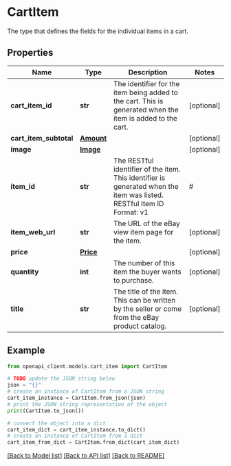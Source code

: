# CartItem

The type that defines the fields for the individual items in a cart.

## Properties

Name | Type | Description | Notes
------------ | ------------- | ------------- | -------------
**cart_item_id** | **str** | The identifier for the item being added to the cart. This is generated when the item is added to the cart. | [optional] 
**cart_item_subtotal** | [**Amount**](Amount.md) |  | [optional] 
**image** | [**Image**](Image.md) |  | [optional] 
**item_id** | **str** | The RESTful identifier of the item. This identifier is generated when the item was listed. RESTful Item ID Format: v1|#|# For example: v1|272394640372|0 v1|162846450672|461882996982 | [optional] 
**item_web_url** | **str** | The URL of the eBay view item page for the item. | [optional] 
**price** | [**Price**](Price.md) |  | [optional] 
**quantity** | **int** | The number of this item the buyer wants to purchase. | [optional] 
**title** | **str** | The title of the item. This can be written by the seller or come from the eBay product catalog. | [optional] 

## Example

```python
from openapi_client.models.cart_item import CartItem

# TODO update the JSON string below
json = "{}"
# create an instance of CartItem from a JSON string
cart_item_instance = CartItem.from_json(json)
# print the JSON string representation of the object
print(CartItem.to_json())

# convert the object into a dict
cart_item_dict = cart_item_instance.to_dict()
# create an instance of CartItem from a dict
cart_item_from_dict = CartItem.from_dict(cart_item_dict)
```
[[Back to Model list]](../README.md#documentation-for-models) [[Back to API list]](../README.md#documentation-for-api-endpoints) [[Back to README]](../README.md)


